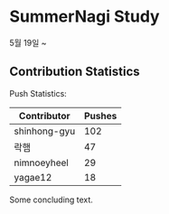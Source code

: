 # SummerNagi Study

5월 19일 ~ 

## Contribution Statistics

Push Statistics:

| Contributor | Pushes |
| ----------- | ------ |
| shinhong-gyu | 102 |
| 락햄 | 47 |
| nimnoeyheel | 29 |
| yagae12 | 18 |

Some concluding text.
